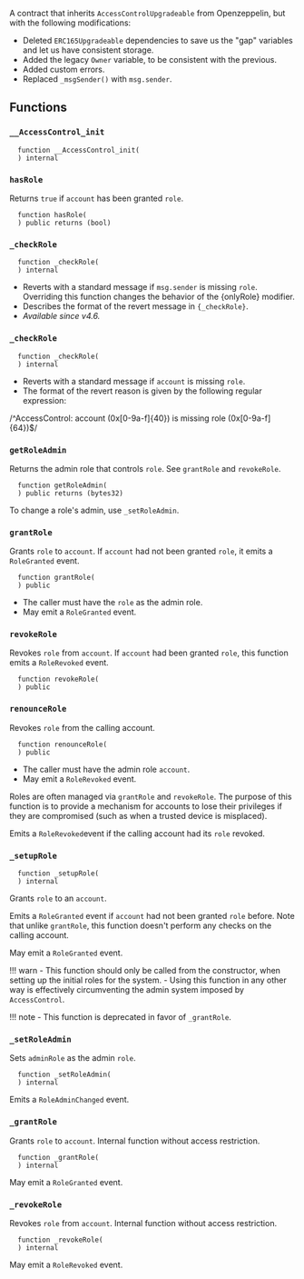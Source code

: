 A contract that inherits `AccessControlUpgradeable` from Openzeppelin, but with the following modifications:

- Deleted `ERC165Upgradeable` dependencies to save us the "gap" variables and let us have consistent storage.
- Added the legacy `Owner` variable, to be consistent with the previous.
- Added custom errors.
- Replaced `_msgSender()` with `msg.sender`.

## Functions

### `__AccessControl_init`

```solidity
  function __AccessControl_init(
  ) internal
```

### `hasRole`

Returns `true` if `account` has been granted `role`.

```solidity
  function hasRole(
  ) public returns (bool)
```

### `_checkRole`

```solidity
  function _checkRole(
  ) internal
```

- Reverts with a standard message if `msg.sender` is missing `role`. Overriding this function changes the behavior of the {onlyRole} modifier.
- Describes the format of the revert message in `{_checkRole}`.
- _Available since v4.6._

### `_checkRole`

```solidity
  function _checkRole(
  ) internal
```

- Reverts with a standard message if `account` is missing `role`.
- The format of the revert reason is given by the following regular expression:

 /^AccessControl: account (0x[0-9a-f]{40}) is missing role (0x[0-9a-f]{64})$/

### `getRoleAdmin`

Returns the admin role that controls `role`. See `grantRole` and `revokeRole`.

```solidity
  function getRoleAdmin(
  ) public returns (bytes32)
```

To change a role's admin, use `_setRoleAdmin`.

### `grantRole`

Grants `role` to `account`. If `account` had not been granted `role`, it emits a `RoleGranted` event.

```solidity
  function grantRole(
  ) public
```

- The caller must have the `role` as the admin role.
- May emit a `RoleGranted` event.

### `revokeRole`

Revokes `role` from `account`. If `account` had been granted `role`, this function emits a `RoleRevoked` event.

```solidity
  function revokeRole(
  ) public
```

### `renounceRole`

Revokes `role` from the calling account.

```solidity
  function renounceRole(
  ) public
```

- The caller must have the admin role `account`.
- May emit a `RoleRevoked` event.

Roles are often managed via `grantRole` and `revokeRole`. The purpose of this function is to provide a mechanism for accounts to lose their privileges if they are compromised (such as when a trusted device is misplaced).

Emits a `RoleRevoked`event if the calling account had its `role` revoked.

### `_setupRole`

```solidity
  function _setupRole(
  ) internal
```

Grants `role` to an `account`.

Emits a `RoleGranted` event if `account` had not been granted `role` before.
Note that unlike `grantRole`, this function doesn't perform any checks on the calling account.

May emit a `RoleGranted` event.

!!! warn
    - This function should only be called from the constructor, when setting up the initial roles for the system.
    - Using this function in any other way is effectively circumventing the admin system imposed by `AccessControl`.

!!! note
    - This function is deprecated in favor of `_grantRole`.

### `_setRoleAdmin`

Sets `adminRole` as the admin `role`.

```solidity
  function _setRoleAdmin(
  ) internal
```

Emits a `RoleAdminChanged` event.

### `_grantRole`

Grants `role` to `account`. Internal function without access restriction.

```solidity
  function _grantRole(
  ) internal
```

May emit a `RoleGranted` event.

### `_revokeRole`

Revokes `role` from `account`. Internal function without access restriction.

```solidity
  function _revokeRole(
  ) internal
```

May emit a `RoleRevoked` event.
